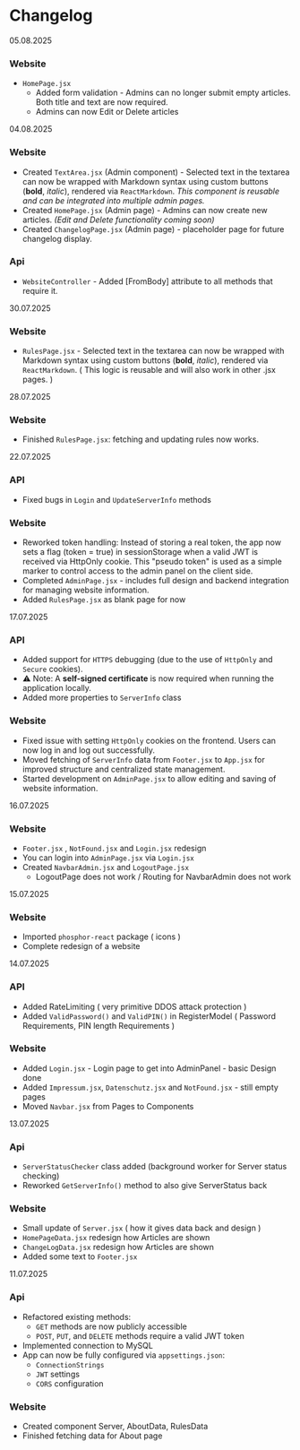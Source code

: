 # Changelog

05.08.2025
### Website
- `HomePage.jsx`
  - Added form validation - Admins can no longer submit empty articles. Both title and text are now required.
  - Admins can now Edit or Delete articles

04.08.2025
### Website
- Created `TextArea.jsx` (Admin component) - Selected text in the textarea can now be wrapped with Markdown syntax using custom buttons (**bold**, _italic_), rendered via `ReactMarkdown`. *This component is reusable and can be integrated into multiple admin pages.*
- Created `HomePage.jsx` (Admin page) - Admins can now create new articles. *(Edit and Delete functionality coming soon)*
- Created `ChangelogPage.jsx` (Admin page) - placeholder page for future changelog display.

### Api
- `WebsiteController` - Added [FromBody] attribute to all methods that require it.
  
30.07.2025
### Website
- `RulesPage.jsx` - Selected text in the textarea can now be wrapped with Markdown syntax using custom buttons (**bold**, _italic_), rendered via `ReactMarkdown`. ( This logic is reusable and will also work in other .jsx pages. )

28.07.2025
### Website
- Finished `RulesPage.jsx`: fetching and updating rules now works.

22.07.2025
### API
- Fixed bugs in `Login` and `UpdateServerInfo` methods

### Website
- Reworked token handling: Instead of storing a real token, the app now sets a flag (token = true) in sessionStorage when a valid JWT is received via HttpOnly cookie. This "pseudo token" is used as a simple marker to control access to the admin panel on the client side.
- Completed `AdminPage.jsx` - includes full design and backend integration for managing website information.
- Added `RulesPage.jsx` as blank page for now

17.07.2025
### API
- Added support for `HTTPS` debugging (due to the use of `HttpOnly` and `Secure` cookies).
- ⚠️ Note: A **self-signed certificate** is now required when running the application locally.
- Added more properties to `ServerInfo` class 

### Website
- Fixed issue with setting `HttpOnly` cookies on the frontend. Users can now log in and log out successfully.
- Moved fetching of `ServerInfo` data from `Footer.jsx` to `App.jsx` for improved structure and centralized state management.
- Started development on `AdminPage.jsx` to allow editing and saving of website information.

16.07.2025
### Website
- `Footer.jsx` , `NotFound.jsx` and `Login.jsx` redesign
- You can login into `AdminPage.jsx` via `Login.jsx`
- Created `NavbarAdmin.jsx` and `LogoutPage.jsx`
  - LogoutPage does not work / Routing for NavbarAdmin does not work

15.07.2025
### Website
- Imported `phosphor-react` package ( icons )
- Complete redesign of a website

14.07.2025
### API
- Added RateLimiting ( very primitive DDOS attack protection )
- Added `ValidPassword()` and `ValidPIN()` in RegisterModel ( Password Requirements, PIN length Requirements )

### Website
- Added `Login.jsx` - Login page to get into AdminPanel - basic Design done
- Added `Impressum.jsx`, `Datenschutz.jsx` and `NotFound.jsx` - still empty pages
- Moved `Navbar.jsx` from Pages to Components

13.07.2025
### Api
- `ServerStatusChecker` class added (background worker for Server status checking)
- Reworked `GetServerInfo()` method to also give ServerStatus back

### Website
- Small update of `Server.jsx` ( how it gives data back and design )
- `HomePageData.jsx` redesign how Articles are shown
- `ChangeLogData.jsx` redesign how Articles are shown
- Added some text to `Footer.jsx`

11.07.2025
### Api
- Refactored existing methods:
  - `GET` methods are now publicly accessible
  - `POST`, `PUT`, and `DELETE` methods require a valid JWT token
- Implemented connection to MySQL
- App can now be fully configured via `appsettings.json`:
  - `ConnectionStrings`
  - `JWT` settings
  - `CORS` configuration
    
### Website
-  Created component Server, AboutData, RulesData
-  Finished fetching data for About page
